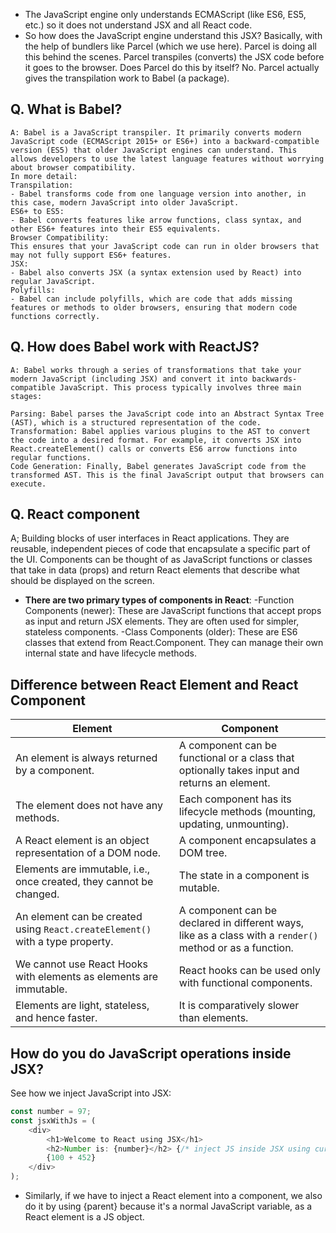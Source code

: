 -   The JavaScript engine only understands ECMAScript (like ES6, ES5, etc.)
    so it does   not understand JSX and all React code.
-   So how does the JavaScript engine understand this JSX? Basically, with the help of
    bundlers like Parcel (which we use here). Parcel is doing all this behind the scenes. Parcel transpiles (converts) the JSX code before it goes to the browser. Does Parcel do this by itself? No. Parcel actually gives the transpilation work to Babel (a package).

## Q. What is Babel?
    A: Babel is a JavaScript transpiler. It primarily converts modern JavaScript code (ECMAScript 2015+ or ES6+) into a backward-compatible version (ES5) that older JavaScript engines can understand. This allows developers to use the latest language features without worrying about browser compatibility. 
    In more detail:
    Transpilation:
    - Babel transforms code from one language version into another, in this case, modern JavaScript into older JavaScript. 
    ES6+ to ES5:
    - Babel converts features like arrow functions, class syntax, and other ES6+ features into their ES5 equivalents. 
    Browser Compatibility:
    This ensures that your JavaScript code can run in older browsers that may not fully support ES6+ features. 
    JSX:
    - Babel also converts JSX (a syntax extension used by React) into regular JavaScript. 
    Polyfills:
    - Babel can include polyfills, which are code that adds missing features or methods to older browsers, ensuring that modern code functions correctly. 
    
## Q. How does Babel work with ReactJS?
    A: Babel works through a series of transformations that take your modern JavaScript (including JSX) and convert it into backwards-compatible JavaScript. This process typically involves three main stages:

    Parsing: Babel parses the JavaScript code into an Abstract Syntax Tree (AST), which is a structured representation of the code.
    Transformation: Babel applies various plugins to the AST to convert the code into a desired format. For example, it converts JSX into React.createElement() calls or converts ES6 arrow functions into regular functions.
    Code Generation: Finally, Babel generates JavaScript code from the transformed AST. This is the final JavaScript output that browsers can execute.

## Q. React component
A; Building blocks of user interfaces in React applications. They are reusable, independent pieces of code that encapsulate a specific part of
  the UI. Components can be thought of as JavaScript functions or classes that take in data (props) and return React elements that describe
  what should be displayed on the screen.

- **There are two primary types of components in React**: 
    -Function Components (newer):
    These are JavaScript functions that accept props as input and return JSX elements. They are often used for simpler, stateless components.
    -Class Components (older):
    These are ES6 classes that extend from React.Component. They can manage their own internal state and have lifecycle methods.

## Difference between React Element and React Component

| **Element** | **Component** |
|-------------|---------------|
| An element is always returned by a component. | A component can be functional or a class that optionally takes input and returns an element. |
| The element does not have any methods. | Each component has its lifecycle methods (mounting, updating, unmounting). |
| A React element is an object representation of a DOM node. | A component encapsulates a DOM tree. |
| Elements are immutable, i.e., once created, they cannot be changed. | The state in a component is mutable. |
| An element can be created using `React.createElement()` with a type property. | A component can be declared in different ways, like as a class with a `render()` method or as a function. |
| We cannot use React Hooks with elements as elements are immutable. | React hooks can be used only with functional components. |
| Elements are light, stateless, and hence faster. | It is comparatively slower than elements. |

## How do you do JavaScript operations inside JSX?

See how we inject JavaScript into JSX:

```js
const number = 97;
const jsxWithJs = (
    <div>
        <h1>Welcome to React using JSX</h1>
        <h2>Number is: {number}</h2> {/* inject JS inside JSX using curly brackets {} */}
        {100 + 452}
    </div>
);
```
- Similarly, if we have to inject a React element into a component, we also do it by using {parent} because it's a normal JavaScript variable, as a React element is a JS object.